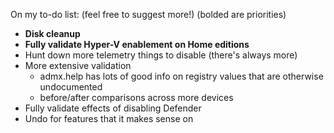 On my to-do list: (feel free to suggest more!) (bolded are priorities)
- **Disk cleanup**
- **Fully validate Hyper-V enablement on Home editions**
- Hunt down more telemetry things to disable (there's always more)
- More extensive validation
  - admx.help has lots of good info on registry values that are otherwise undocumented
  - before/after comparisons across more devices
- Fully validate effects of disabling Defender
- Undo for features that it makes sense on
